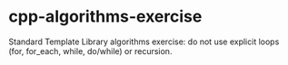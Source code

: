 # cpp-algorithms-exercise

Standard Template Library algorithms exercise: do not use explicit loops (for, for_each, while, do/while) or recursion.